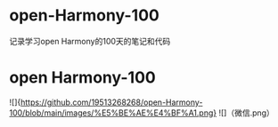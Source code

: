 # open-Harmony-100
记录学习open Harmony的100天的笔记和代码
# open Harmony-100 
![]{https://github.com/19513268268/open-Harmony-100/blob/main/images/%E5%BE%AE%E4%BF%A1.png}
![]（微信.png）
